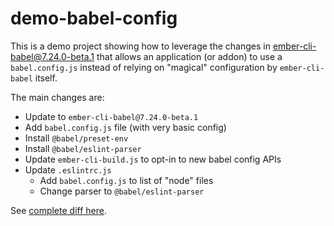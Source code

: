 # demo-babel-config

This is a demo project showing how to leverage the changes in
ember-cli-babel@7.24.0-beta.1 that allows an application (or addon) to use a
`babel.config.js` instead of relying on "magical" configuration by
`ember-cli-babel` itself.

The main changes are:

* Update to `ember-cli-babel@7.24.0-beta.1`
* Add `babel.config.js` file (with very basic config)
* Install `@babel/preset-env`
* Install `@babel/eslint-parser`
* Update `ember-cli-build.js` to opt-in to new babel config APIs
* Update `.eslintrc.js`
  * Add `babel.config.js` to list of "node" files
  * Change parser to `@babel/eslint-parser`

See [complete diff here](https://github.com/rwjblue/___demo-babel-config/compare/d32cc59...main).
